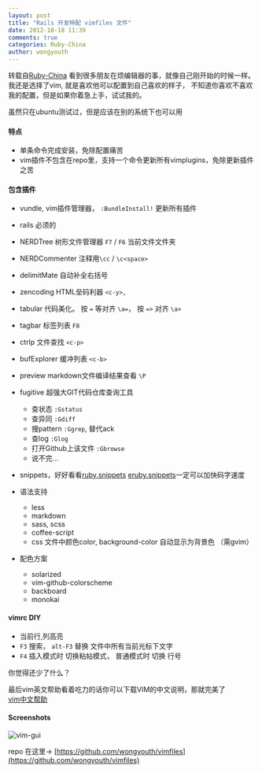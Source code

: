 ```yaml
---
layout: post
title: "Rails 开发特配 vimfiles 文件"
date: 2012-10-18 11:39
comments: true
categories: Ruby-China
author: wongyouth
---
```

转载自[Ruby-China](http://ruby-china.org/topics/4125)
看到很多朋友在烦编辑器的事，就像自己刚开始的时候一样。 我还是选择了vim,
就是喜欢他可以配置到自己喜欢的样子，
不知道你喜欢不喜欢我的配置，但是如果你着急上手，试试我的。

虽然只在ubuntu测试过，但是应该在别的系统下也可以用

#### 特点

-   单条命令完成安装，免除配置痛苦
-   vim插件不包含在repo里，支持一个命令更新所有vimplugins，免除更新插件之苦

#### 包含插件

-   vundle, vim插件管理器， `:BundleInstall!` 更新所有插件
-   rails 必须的
-   NERDTree 树形文件管理器 `F7` / `F6` 当前文件文件夹
-   NERDCommenter 注释用`\cc` / `\c<space>`
-   delimitMate 自动补全右括号
-   zencoding HTML垒码利器 `<c-y>,`
-   tabular 代码美化。 按 `=` 等对齐 `\a=`， 按 `=>` 对齐 `\a>`
-   tagbar 标签列表 `F8`
-   ctrlp 文件查找 `<c-p>`
-   bufExplorer 缓冲列表 `<c-b>`
-   preview markdown文件编译结果查看 `\P`
-   fugitive 超强大GIT代码仓库查询工具
    -   查状态 `:Gstatus`
    -   查异同 `:Gdiff`
    -   搜pattern `:Ggrep`, 替代ack
    -   查log `:Glog`
    -   打开Github上该文件 `:Gbrowse`
    -   说不完...

-   snippets，好好看看[ruby.snippets](https://github.com/honza/snipmate-snippets/blob/master/snippets/ruby.snippets)
    [eruby.snippets](https://github.com/honza/snipmate-snippets/blob/master/snippets/eruby.snippets)一定可以加快码字速度
-   语法支持
    -   less
    -   markdown
    -   sass, scss
    -   coffee-script
    -   css 文件中颜色color, background-color 自动显示为背景色 （需gvim）

-   配色方案
    -   solarized
    -   vim-github-colorscheme
    -   backboard
    -   monokai

#### vimrc DIY

-   当前行,列高亮
-   `F3` 搜索， `alt-F3` 替换 文件中所有当前光标下文字
-   `F4` 插入模式时 切换粘帖模式， 普通模式时 切换 行号

你觉得还少了什么？

最后vim英文帮助看着吃力的话你可以下载VIM的中文说明，那就完美了\
[vim中文帮助](http://vimcdoc.sourceforge.net/)

#### Screenshots

![vim-gui](http://pic.yupoo.com/sinaweibo1332356097/C5k2LdP9/medish.jpg)

repo 在这里-\>
[https://github.com/wongyouth/vimfiles](https://github.com/wongyouth/vimfiles)
